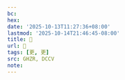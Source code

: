 ```yaml
---
bc:
hex:
date: '2025-10-13T11:27:36+08:00'
lastmod: '2025-10-14T21:46:45-08:00'
title: 󰘭
url: 󰘭
tags: [更, 更]
src: GHZR, DCCV
note:
---
```

